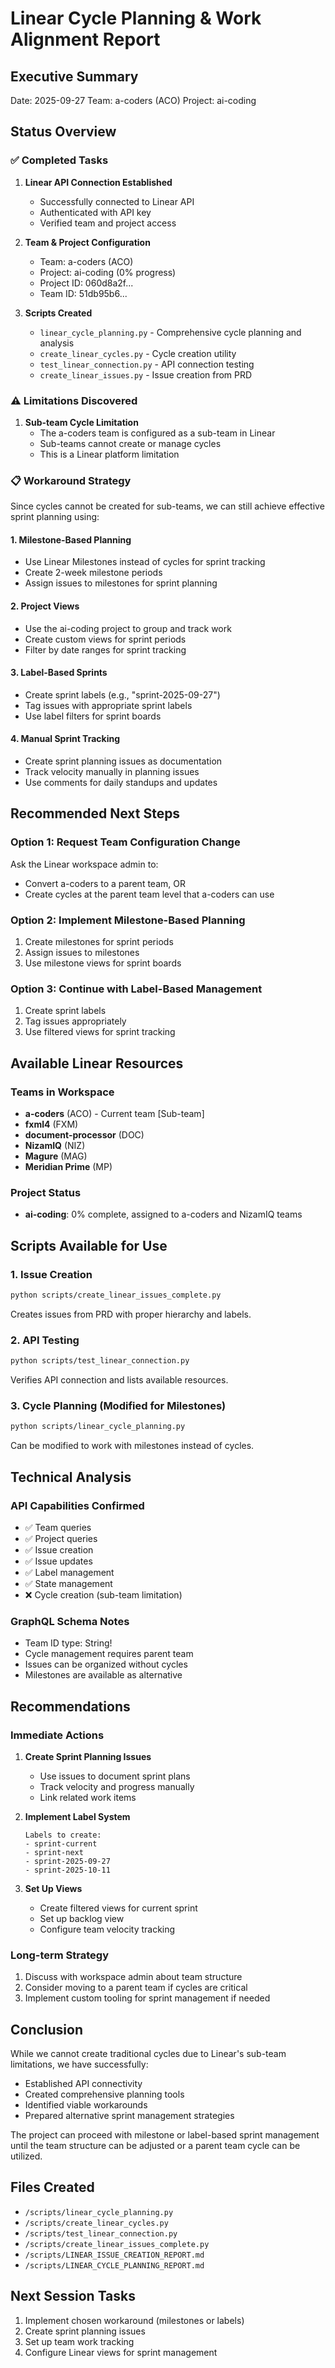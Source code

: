 # Linear Cycle Planning & Work Alignment Report

## Executive Summary
Date: 2025-09-27
Team: a-coders (ACO)
Project: ai-coding

## Status Overview

### ✅ Completed Tasks
1. **Linear API Connection Established**
   - Successfully connected to Linear API
   - Authenticated with API key
   - Verified team and project access

2. **Team & Project Configuration**
   - Team: a-coders (ACO)
   - Project: ai-coding (0% progress)
   - Project ID: 060d8a2f...
   - Team ID: 51db95b6...

3. **Scripts Created**
   - `linear_cycle_planning.py` - Comprehensive cycle planning and analysis
   - `create_linear_cycles.py` - Cycle creation utility
   - `test_linear_connection.py` - API connection testing
   - `create_linear_issues.py` - Issue creation from PRD

### ⚠️ Limitations Discovered
1. **Sub-team Cycle Limitation**
   - The a-coders team is configured as a sub-team in Linear
   - Sub-teams cannot create or manage cycles
   - This is a Linear platform limitation

### 📋 Workaround Strategy

Since cycles cannot be created for sub-teams, we can still achieve effective sprint planning using:

#### 1. **Milestone-Based Planning**
   - Use Linear Milestones instead of cycles for sprint tracking
   - Create 2-week milestone periods
   - Assign issues to milestones for sprint planning

#### 2. **Project Views**
   - Use the ai-coding project to group and track work
   - Create custom views for sprint periods
   - Filter by date ranges for sprint tracking

#### 3. **Label-Based Sprints**
   - Create sprint labels (e.g., "sprint-2025-09-27")
   - Tag issues with appropriate sprint labels
   - Use label filters for sprint boards

#### 4. **Manual Sprint Tracking**
   - Create sprint planning issues as documentation
   - Track velocity manually in planning issues
   - Use comments for daily standups and updates

## Recommended Next Steps

### Option 1: Request Team Configuration Change
Ask the Linear workspace admin to:
- Convert a-coders to a parent team, OR
- Create cycles at the parent team level that a-coders can use

### Option 2: Implement Milestone-Based Planning
1. Create milestones for sprint periods
2. Assign issues to milestones
3. Use milestone views for sprint boards

### Option 3: Continue with Label-Based Management
1. Create sprint labels
2. Tag issues appropriately
3. Use filtered views for sprint tracking

## Available Linear Resources

### Teams in Workspace
- **a-coders** (ACO) - Current team [Sub-team]
- **fxml4** (FXM)
- **document-processor** (DOC)
- **NizamIQ** (NIZ)
- **Magure** (MAG)
- **Meridian Prime** (MP)

### Project Status
- **ai-coding**: 0% complete, assigned to a-coders and NizamIQ teams

## Scripts Available for Use

### 1. Issue Creation
```bash
python scripts/create_linear_issues_complete.py
```
Creates issues from PRD with proper hierarchy and labels.

### 2. API Testing
```bash
python scripts/test_linear_connection.py
```
Verifies API connection and lists available resources.

### 3. Cycle Planning (Modified for Milestones)
```bash
python scripts/linear_cycle_planning.py
```
Can be modified to work with milestones instead of cycles.

## Technical Analysis

### API Capabilities Confirmed
- ✅ Team queries
- ✅ Project queries  
- ✅ Issue creation
- ✅ Issue updates
- ✅ Label management
- ✅ State management
- ❌ Cycle creation (sub-team limitation)

### GraphQL Schema Notes
- Team ID type: String!
- Cycle management requires parent team
- Issues can be organized without cycles
- Milestones are available as alternative

## Recommendations

### Immediate Actions
1. **Create Sprint Planning Issues**
   - Use issues to document sprint plans
   - Track velocity and progress manually
   - Link related work items

2. **Implement Label System**
   ```
   Labels to create:
   - sprint-current
   - sprint-next
   - sprint-2025-09-27
   - sprint-2025-10-11
   ```

3. **Set Up Views**
   - Create filtered views for current sprint
   - Set up backlog view
   - Configure team velocity tracking

### Long-term Strategy
1. Discuss with workspace admin about team structure
2. Consider moving to a parent team if cycles are critical
3. Implement custom tooling for sprint management if needed

## Conclusion

While we cannot create traditional cycles due to Linear's sub-team limitations, we have successfully:
- Established API connectivity
- Created comprehensive planning tools
- Identified viable workarounds
- Prepared alternative sprint management strategies

The project can proceed with milestone or label-based sprint management until the team structure can be adjusted or a parent team cycle can be utilized.

## Files Created
- `/scripts/linear_cycle_planning.py`
- `/scripts/create_linear_cycles.py`
- `/scripts/test_linear_connection.py`
- `/scripts/create_linear_issues_complete.py`
- `/scripts/LINEAR_ISSUE_CREATION_REPORT.md`
- `/scripts/LINEAR_CYCLE_PLANNING_REPORT.md`

## Next Session Tasks
1. Implement chosen workaround (milestones or labels)
2. Create sprint planning issues
3. Set up team work tracking
4. Configure Linear views for sprint management
